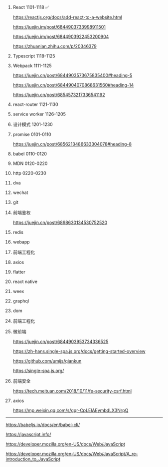 1. React 1101-1118 ✅

   https://reactjs.org/docs/add-react-to-a-website.html

   https://juejin.im/post/6844903733998911501

   https://juejin.im/post/6844903922453200904

   https://zhuanlan.zhihu.com/p/20346379

1. Typescript 1118-1125

1. Webpack 1111-1125

   https://juejin.cn/post/6844903573675835400#heading-5

   https://juejin.cn/post/6844904070868631560#heading-14

   https://juejin.cn/post/6854573217336541192

1. react-router 1121-1130

1. service worker 1126-1205

1. 设计模式 1201-1230

1. promise 0101-0110

   https://juejin.cn/post/6856213486633304078#heading-8

1. babel 0110-0120

1. MDN 0120-0220

1. http 0220-0230

1. dva

1. wechat

1. git

1. 前端鉴权

   https://juejin.cn/post/6898630134530752520

1. redis

1. webapp

1. 前端工程化

1. axios

1. flatter

1. react native

1. weex

1. graphql

1. dom

1. 前端工程化

1. 微前端

   https://juejin.cn/post/6844903953734336525

   https://zh-hans.single-spa.js.org/docs/getting-started-overview

   https://github.com/umijs/qiankun

   https://single-spa.js.org/

1. 前端安全

   https://tech.meituan.com/2018/10/11/fe-security-csrf.html

1. axios

   https://mp.weixin.qq.com/s/gqr-CpLEIAEymbdLX3NrpQ

---

https://babeljs.io/docs/en/babel-cli/

https://javascript.info/

https://developer.mozilla.org/en-US/docs/Web/JavaScript

https://developer.mozilla.org/en-US/docs/Web/JavaScript/A_re-introduction_to_JavaScript

